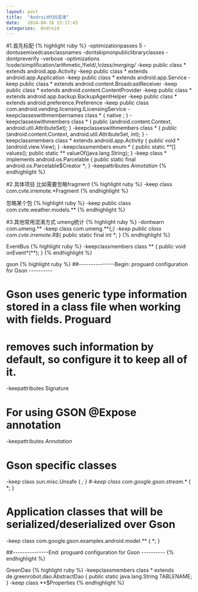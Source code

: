 ```yaml
---
layout: post
title:  "Android代码混淆"
date:   2014-04-16 15:17:43
categories:  Android
---
```



#1.首先标配
{% highlight ruby %}
-optimizationpasses 5
-dontusemixedcaseclassnames
-dontskipnonpubliclibraryclasses
-dontpreverify
-verbose
-optimizations !code/simplification/arithmetic,!field/*,!class/merging/*
-keep public class * extends android.app.Activity
-keep public class * extends android.app.Application
-keep public class * extends android.app.Service
-keep public class * extends android.content.BroadcastReceiver
-keep public class * extends android.content.ContentProvider
-keep public class * extends android.app.backup.BackupAgentHelper
-keep public class * extends android.preference.Preference
-keep public class com.android.vending.licensing.ILicensingService
-keepclasseswithmembernames class * {
    native <methods>;
}
-keepclasseswithmembers class * {
    public <init>(android.content.Context, android.util.AttributeSet);
}
-keepclasseswithmembers class * {
    public <init>(android.content.Context, android.util.AttributeSet, int);
}
-keepclassmembers class * extends android.app.Activity {
   public void *(android.view.View);
}
-keepclassmembers enum * {
    public static **[] values();
    public static ** valueOf(java.lang.String);
}
-keep class * implements android.os.Parcelable {
  public static final android.os.Parcelable$Creator *;
}
-keepattributes *Annotation*
{% endhighlight %}


#2.具体项目
比如需要忽略fragment
{% highlight ruby %}
-keep class com.cvte.irremote.*Fragment
{% endhighlight %}

忽略某个包
{% highlight ruby %}
-keep public class com.cvte.weather.models.**
{% endhighlight %}

#3.其他常用混淆方式
umeng统计
{% highlight ruby %}
-dontwarn com.umeng.**
-keep class com.umeng.**{*;}
-keep public class com.cvte.irremote.R$*{
    public static final int *;
}
{% endhighlight %}

EventBus
{% highlight ruby %}
-keepclassmembers class ** {
    public void onEvent*(**);
}
{% endhighlight %}

gson
{% highlight ruby %}
##---------------Begin: proguard configuration for Gson  ----------
# Gson uses generic type information stored in a class file when working with fields. Proguard
# removes such information by default, so configure it to keep all of it.
-keepattributes Signature

# For using GSON @Expose annotation
-keepattributes *Annotation*

# Gson specific classes
-keep class sun.misc.Unsafe { *; }
#-keep class com.google.gson.stream.** { *; }

# Application classes that will be serialized/deserialized over Gson
-keep class com.google.gson.examples.android.model.** { *; }

##---------------End: proguard configuration for Gson  ----------
{% endhighlight %}

GreenDao
{% highlight ruby %}
-keepclassmembers class * extends de.greenrobot.dao.AbstractDao {
    public static java.lang.String TABLENAME;
}
-keep class **$Properties
{% endhighlight %}
